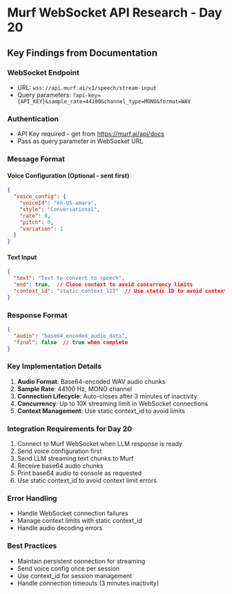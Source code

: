 # Murf WebSocket API Research - Day 20

## Key Findings from Documentation

### WebSocket Endpoint
- URL: `wss://api.murf.ai/v1/speech/stream-input`
- Query parameters: `?api-key={API_KEY}&sample_rate=44100&channel_type=MONO&format=WAV`

### Authentication
- API Key required - get from https://murf.ai/api/docs
- Pass as query parameter in WebSocket URL

### Message Format

#### Voice Configuration (Optional - sent first)
```json
{
  "voice_config": {
    "voiceId": "en-US-amara",
    "style": "Conversational", 
    "rate": 0,
    "pitch": 0,
    "variation": 1
  }
}
```

#### Text Input
```json
{
  "text": "Text to convert to speech",
  "end": true,  // Close context to avoid concurrency limits
  "context_id": "static_context_123"  // Use static ID to avoid context limit errors
}
```

### Response Format
```json
{
  "audio": "base64_encoded_audio_data",
  "final": false  // true when complete
}
```

### Key Implementation Details
1. **Audio Format**: Base64-encoded WAV audio chunks
2. **Sample Rate**: 44100 Hz, MONO channel
3. **Connection Lifecycle**: Auto-closes after 3 minutes of inactivity
4. **Concurrency**: Up to 10X streaming limit in WebSocket connections
5. **Context Management**: Use static context_id to avoid limits

### Integration Requirements for Day 20
1. Connect to Murf WebSocket when LLM response is ready
2. Send voice configuration first
3. Send LLM streaming text chunks to Murf
4. Receive base64 audio chunks
5. Print base64 audio to console as requested
6. Use static context_id to avoid context limit errors

### Error Handling
- Handle WebSocket connection failures
- Manage context limits with static context_id
- Handle audio decoding errors

### Best Practices
- Maintain persistent connection for streaming
- Send voice config once per session
- Use context_id for session management
- Handle connection timeouts (3 minutes inactivity)

